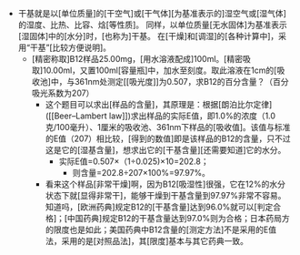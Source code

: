 - 干基就是以[单位质量]的[干空气]或[干气体][为基准表示的]湿空气或[湿气体]的湿度、比热、比容、焓[等性质]。
同样，以单位质量[无水固体]为基准表示[湿固体]中的[水分]时，[也称为]干基。
在[干燥]和[调湿]的[各种计算中]，采用“干基”[比较方便说明]。
    - [精密称取]B12样品25.00mg，[用水溶液配成]100ml。[精密吸取]10.00ml，又置100ml[容量瓶]中，加水至刻度。取此溶液在1cm的[吸收池]中，与361nm处测定[[吸光度]]为0.507，求B12的百分含量？（百分吸光系数为207）
        - 这个题目可以求出[样品的含量]，其原理是：根据[朗泊比尔定律]([[Beer–Lambert law]])求出样品的实际E值，即1.0%的浓度（1.0克/100毫升）、1厘米的吸收池、361nm下样品的[吸收值]。该值与标准的E值（207）相比较，[得到的数值]即是该样品的B12的含量，只不过这是它的[湿基含量]，想求出它的[干基含量][还需要知道]它的水分。
            - 实际E值=0.507×（1÷0.025)×10=202.8；
                - 则含量=202.8÷207×100%=97.97%。
        - 看来这个样品[非常干燥]啊，因为B12[吸湿性]很强，它在12%的水分状态下就[显得非常干]，能够干燥到干基含量到97.97%非常不容易。知道吗，[欧洲药典]规定B12的[干基含量]达到96.0%就可以[判定合格]；[中国药典]规定B12的干基含量达到97.0%则为合格；日本药局方的限度也是如此；美国药典中B12含量的[测定方法]不是采用的E值法，采用的是[对照品法]，其[限度]基本与其它药典一致。
